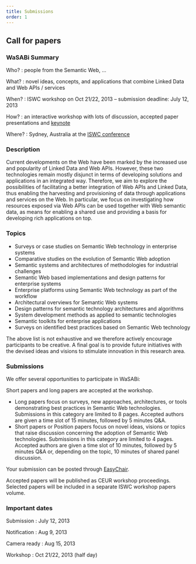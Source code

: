 ```yaml
---
title: Submissions
order: 1
---
```


## Call for papers

### WaSABi Summary

Who?
: people from the Semantic Web, ...

What?
: novel ideas, concepts, and applications that combine Linked Data and Web APIs / services

When?
: ISWC workshop on Oct 21/22, 2013 – submission deadline: July 12, 2013

How?
: an interactive workshop with lots of discussion, accepted paper presentations and [keynote](/keynote/)

Where?
: Sydney, Australia at the [ISWC conference](http://iswc2013.semanticweb.org/)

### Description

Current developments on the Web have been marked by the increased use and popularity of Linked Data and Web APIs. However, these two technologies remain mostly disjunct in terms of developing solutions and applications in an integrated way. Therefore, we aim to explore the possibilities of facilitating a better integration of Web APIs and Linked Data, thus enabling the harvesting and provisioning of data through applications and services on the Web. In particular, we focus on investigating how resources exposed via Web APIs can be used together with Web semantic data, as means for enabling a shared use and providing a basis for developing rich applications on top.

### Topics

- Surveys or case studies on Semantic Web technology in enterprise systems
- Comparative studies on the evolution of Semantic Web adoption
- Semantic systems and architectures of methodologies for industrial challenges
- Semantic Web based implementations and design patterns for enterprise systems
- Enterprise platforms using Semantic Web technology as part of the workflow
- Architectural overviews for Semantic Web systems
- Design patterns for semantic technology architectures and algorithms
- System development methods as applied to semantic technologies
- Semantic toolkits for enterprise applications
- Surveys on identified best practices based on Semantic Web technology

The above list is not exhaustive and we therefore actively encourage participants to be creative.
A final goal is to provide future initiatives with the devised ideas and visions to stimulate innovation in this research area.

### Submissions

We offer several opportunities to participate in WaSABi:

Short papers and long papers are accepted at the workshop.

- Long papers focus on surveys, new approaches, architectures, or tools demonstrating best practices in Semantic Web technologies. Submissions in this category are limited to 8 pages. Accepted authors are given a time slot of 15 minutes, followed by 5 minutes Q&A.
- Short papers or Position papers focus on novel ideas, visions or topics that raise discussion concerning the adoption of Semantic Web technologies. Submissions in this category are limited to 4 pages. Accepted authors are given a time slot of 10 minutes, followed by 5 minutes Q&A or, depending on the topic, 10 minutes of shared panel discussion.

Your submission can be posted through [EasyChair](https://www.easychair.org/conferences/?conf=wasabi2013).

Accepted papers will be published as CEUR workshop proceedings. Selected papers will be included in a separate ISWC workshop papers volume.

### Important dates

Submission
: July 12, 2013

Notification
: Aug 9, 2013

Camera ready
: Aug 15, 2013

Workshop
: Oct 21/22, 2013 (half day)
